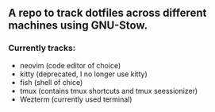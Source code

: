 ## A repo to track dotfiles across different machines using GNU-Stow.

### Currently tracks:
* neovim (code editor of choice)
* kitty (deprecated, I no longer use kitty)
* fish (shell of chice)
* tmux (contains tmux shortcuts and tmux seessionizer)
* Wezterm (currently used terminal)

